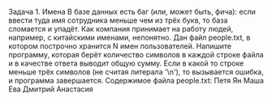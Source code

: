 Задача 1. Имена
В базе данных есть баг (или, может быть, фича): если ввести туда имя сотрудника меньше чем из трёх букв, то база сломается и упадёт. Как компания принимает на работу людей, например, с китайскими именами, непонятно.
Дан файл people.txt, в котором построчно хранится N имен пользователей.
Напишите программу, которая берёт количество символов в каждой строке файла и в качестве ответа выводит общую сумму. Если в какой то строке меньше трёх символов (не считая литерала '\n'), то вызывается ошибка, и программа завершается.
Содержимое файла people.txt:
Петя
Ян
Маша
Ева
Дмитрий
Анастасия